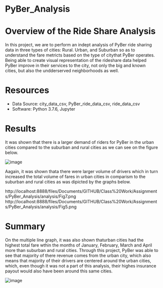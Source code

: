 # PyBer_Analysis

# Overview of the Ride Share Analysis
   
In this project, we are to perform an indept analysis of PyBer ride sharing data in three types of cities: Rural. Urban, and Suburban so as to understand the fare metricts based on the type of citythat PyBer operates. Being able to create visual representation of the rideshare data helped PyBer improve in their services to the city, not only the big and known cities, but also the undderserved neighborhoods as well.
    
# Resources
- Data Source: city_data_csv, PyBer_ride_data_csv, ride_data_csv
- Software: Python 3.7.6, Jupyter

# Results
   
It was shown that there is a larger demand of riders for PyBer in the urban cities compared to the suburban and rural cities as we can see on the figure below.
    
![image](https://user-images.githubusercontent.com/34757498/138544406-a0d9c225-cb15-4c32-9c04-e8b6e605adda.png)

     
Aagain, it was shown thata there were larger volume of drivers which in turn increased the total volume of fares in urban cities in comparism to the suburban and rural cities as was dipicted by the graphs below.
  
http://localhost:8888/files/Documents/GITHUB/Class%20Work/Assignments/PyBer_Analysis/analysis/Fig7.png
http://localhost:8888/files/Documents/GITHUB/Class%20Work/Assignments/PyBer_Analysis/analysis/Fig5.png


# Summary
On the multiple line graph, it was also shown thaturban cities had the highest total fare wthin the months of January, February, March and April more than suburban and rural cities. Through this project, PyBer was able to see that majority of there revenue comes from the urban city, which also means that majority of their drivers are centered around the urban cities, which, even though it was not a part of this analysis, their highes insurance payout would also have been around this same cities. 

![image](https://user-images.githubusercontent.com/34757498/138544345-74641a07-4ea8-41e4-bffe-6b422191116f.png)


